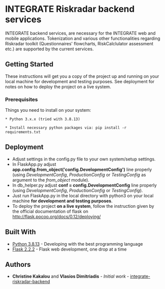 # INTEGRATE Riskradar backend services
INTEGRATE backend services, are necessary for the INTEGRATE web and mobile applications. Tokenization and various other functionalities regarding Riskradar toolkit (Questionnaires' flowcharts, RiskCalclulator assessment etc.) are supported by the current services.

## Getting Started

These instructions will get you a copy of the project up and running on your local machine for development and testing purposes. See deployment for notes on how to deploy the project on a live system.

### Prerequisites
Things you need to install on your system:

```
* Python 3.x.x (tried with 3.8.13)

* Install necessary python packages via: pip install -r requirements.txt
```

## Deployment

* Adjust settings in the config.py file to your own system/setup settings.
* In FlaskApp.py adjust **app.config.from_object('config.DevelopmentConfig')** line properly (using _DevelopmentConfig_, _ProductionConfig_ or _TestingConfig_ as argument to the _from_object_ module).
* In db_helper.py adjust **conf = config.DevelopmentConfig** line properly (using _DevelopmentConfig_, _ProductionConfig_ or _TestingConfig_).
* Just run FlaskApp.py in the local directory with python3 on your local machine **for development and testing purposes**.
* To deploy the project **on a live system**, follow the instruction given by the official documentation of flask on http://flask.pocoo.org/docs/0.12/deploying/

## Built With

* [Python 3.8.13](http://www.python.org/) - Developing with the best programming language
* [Flask 2.2.2](http://flask.pocoo.org/) - Flask web development, one drop at a time

## Authors

* **Christine Kakalou** and **Vlasios Dimitriadis** - *Initial work* - [integrate-riskradar-backend](https://github.com/bdimitriadis/integrate-riskradar-backend)

